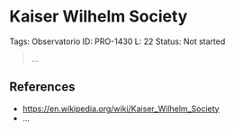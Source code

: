 # Kaiser Wilhelm Society

Tags: Observatorio
ID: PRO-1430
L: 22
Status: Not started

> …
> 

## References

- https://en.wikipedia.org/wiki/Kaiser_Wilhelm_Society
- …